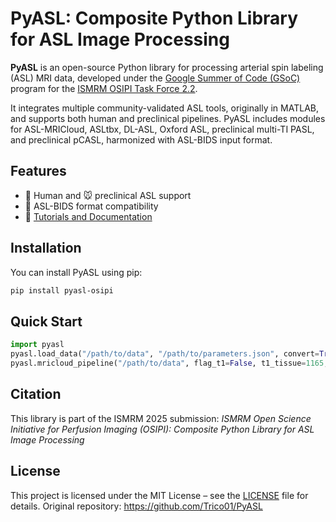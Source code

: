 # PyASL: Composite Python Library for ASL Image Processing

**PyASL** is an open-source Python library for processing arterial spin labeling (ASL) MRI data, developed under the [Google Summer of Code (GSoC)](https://summerofcode.withgoogle.com/) program for the [ISMRM OSIPI Task Force 2.2](https://osipi.ismrm.org/task-forces/task-force-2-2/).

It integrates multiple community-validated ASL tools, originally in MATLAB, and supports both human and preclinical pipelines. PyASL includes modules for ASL-MRICloud, ASLtbx, DL-ASL, Oxford ASL, preclinical multi-TI PASL, and preclinical pCASL, harmonized with ASL-BIDS input format.



## Features

- 🧠 Human and 🐭 preclinical ASL support
- 📂 ASL-BIDS format compatibility
- 📘 [Tutorials and Documentation](https://github.com/Trico01/pyasl/wiki/Tutorials)



## Installation
You can install PyASL using pip:

```bash
pip install pyasl-osipi
```



## Quick Start
```python
import pyasl
pyasl.load_data("/path/to/data", "/path/to/parameters.json", convert=True, is_singledelay=True, is_labelcontrol=False)
pyasl.mricloud_pipeline("/path/to/data", flag_t1=False, t1_tissue=1165, t1_blood=1650, part_coef=0.9)
```



## Citation

This library is part of the ISMRM 2025 submission:
*ISMRM Open Science Initiative for Perfusion Imaging (OSIPI): Composite Python Library for ASL Image Processing*



## License
This project is licensed under the MIT License – see the [LICENSE](https://github.com/OSIPI/TF2.2_OSIPI-ASL-toolbox/blob/main/PyASL/LICENSE) file for details.
Original repository: https://github.com/Trico01/PyASL